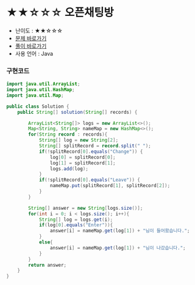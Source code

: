 # ★★☆☆☆ 오픈채팅방
- 난이도 : ★★☆☆☆
- <a href="https://programmers.co.kr/learn/courses/30/lessons/42888">문제 바로가기</a>
- <a href="https://cnu-jinseop.tistory.com/110">풀이 바로가기</a>
- 사용 언어 : Java

### 구현코드
```java
import java.util.ArrayList;
import java.util.HashMap;
import java.util.Map;

public class Solution {
    public String[] solution(String[] records) {

        ArrayList<String[]> logs = new ArrayList<>();
        Map<String, String> nameMap = new HashMap<>();
        for(String record : records){
            String[] log = new String[2];
            String[] splitRecord = record.split(" ");
            if(!splitRecord[0].equals("Change")) {
                log[0] = splitRecord[0];
                log[1] = splitRecord[1];
                logs.add(log);
            }
            if(!splitRecord[0].equals("Leave")) {
                nameMap.put(splitRecord[1], splitRecord[2]);
            }
        }

        String[] answer = new String[logs.size()];
        for(int i = 0; i < logs.size(); i++){
            String[] log = logs.get(i);
            if(log[0].equals("Enter")){
                answer[i] = nameMap.get(log[1]) + "님이 들어왔습니다.";
            }
            else{
                answer[i] = nameMap.get(log[1]) + "님이 나갔습니다.";
            }
        }
        return answer;
    }
}
```